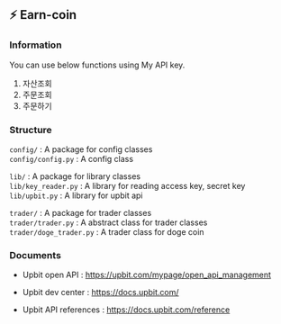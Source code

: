 ## :zap: Earn-coin

### Information

You can use below functions using My API key.

1. 자산조회
2. 주문조회
3. 주문하기

### Structure

`config/` : A package for config classes<br>
`config/config.py` : A config class<br>

`lib/` : A package for library classes<br>
`lib/key_reader.py` : A library for reading access key, secret key<br>
`lib/upbit.py` : A library for upbit api<br>

`trader/` : A package for trader classes <br>
`trader/trader.py` : A abstract class for trader classes <br>
`trader/doge_trader.py` : A trader class for doge coin<br>


### Documents

- Upbit open API : https://upbit.com/mypage/open_api_management 

- Upbit dev center : https://docs.upbit.com/

- Upbit API references : https://docs.upbit.com/reference
